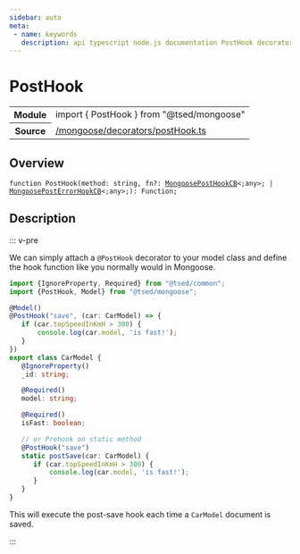 ```yaml
---
sidebar: auto
meta:
 - name: keywords
   description: api typescript node.js documentation PostHook decorator
---
```

# PostHook <Badge text="Decorator" type="decorator"/>
<!-- Summary -->
<section class="symbol-info"><table class="is-full-width"><tbody><tr><th>Module</th><td><div class="lang-typescript"><span class="token keyword">import</span> { PostHook }&nbsp;<span class="token keyword">from</span>&nbsp;<span class="token string">"@tsed/mongoose"</span></div></td></tr><tr><th>Source</th><td><a href="https://github.com/Romakita/ts-express-decorators/blob/v4.30.0/src//mongoose/decorators/postHook.ts#L0-L0">/mongoose/decorators/postHook.ts</a></td></tr></tbody></table></section>

<!-- Overview -->
## Overview


<pre><code class="typescript-lang ">function <span class="token function">PostHook</span><span class="token punctuation">(</span>method<span class="token punctuation">:</span> <span class="token keyword">string</span><span class="token punctuation">,</span> fn?<span class="token punctuation">:</span> <a href="/api/mongoose/interfaces/MongoosePostHookCB.html"><span class="token">MongoosePostHookCB</span></a>&lt<span class="token punctuation">;</span><span class="token keyword">any</span>&gt<span class="token punctuation">;</span> | <a href="/api/mongoose/interfaces/MongoosePostErrorHookCB.html"><span class="token">MongoosePostErrorHookCB</span></a>&lt<span class="token punctuation">;</span><span class="token keyword">any</span>&gt<span class="token punctuation">;</span><span class="token punctuation">)</span><span class="token punctuation">:</span> Function<span class="token punctuation">;</span></code></pre>



<!-- Description -->
## Description

::: v-pre

We can simply attach a `@PostHook` decorator to your model class and
define the hook function like you normally would in Mongoose.

```typescript
import {IgnoreProperty, Required} from "@tsed/common";
import {PostHook, Model} from "@tsed/mongoose";

@Model()
@PostHook("save", (car: CarModel) => {
   if (car.topSpeedInKmH > 300) {
       console.log(car.model, 'is fast!');
   }
})
export class CarModel {
   @IgnoreProperty()
   _id: string;

   @Required()
   model: string;

   @Required()
   isFast: boolean;

   // or Prehook on static method
   @PostHook("save")
   static postSave(car: CarModel) {
      if (car.topSpeedInKmH > 300) {
          console.log(car.model, 'is fast!');
      }
   }
}
```

This will execute the post-save hook each time a `CarModel` document is saved.


:::